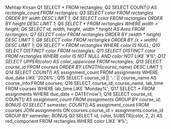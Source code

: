 Mehtap Kirsan 
Q1
SELECT * FROM rectangles;
Q2
SELECT COUNT(*) AS rectangle_count FROM rectangles;
Q3
SELECT color FROM rectangles ORDER BY width DESC LIMIT 1;
Q4
SELECT color FROM rectangles ORDER BY height DESC LIMIT 1;
Q5
SELECT * FROM rectangles WHERE width > height;
Q6
SELECT id, width, height, width * height AS Area FROM rectangles;
Q7
SELECT color FROM rectangles ORDER BY (width * height) DESC LIMIT 1;
Q8
SELECT color FROM rectangles ORDER BY (x + width) DESC LIMIT 1;
Q9
SELECT * FROM rectangles WHERE color IS NULL;
Q10
SELECT DISTINCT color FROM rectangles;
Q11
SELECT DISTINCT color FROM rectangles WHERE color IS NOT NULL AND color NOT LIKE '#%';
Q12
SELECT UPPER(color) AS color_uppercase FROM rectangles;
Q13
SELECT course_id FROM courses ORDER BY LENGTH(course_name) DESC LIMIT 1;
Q14
SELECT COUNT(*) AS assignment_count FROM assignments WHERE due_date LIKE '2024%';
Q15
SELECT course_id || ': ' || course_name AS course_info FROM courses;
Q16
SELECT course_id, course_name, lab_time FROM courses WHERE lab_time LIKE 'Monday%';
Q17
SELECT * FROM assignments WHERE due_date < DATE('now');
Q18
SELECT course_id, COUNT(*) AS assignment_count FROM assignments GROUP BY course_id;
BONUS Q1
SELECT semester, COUNT(*) AS assignment_count FROM courses 
JOIN assignments ON courses.course_id = assignments.course_id 
GROUP BY semester;
BONUS Q2
SELECT id, color, SUBSTR(color, 2, 2) AS red_component 
FROM rectangles 
WHERE color LIKE '#%';